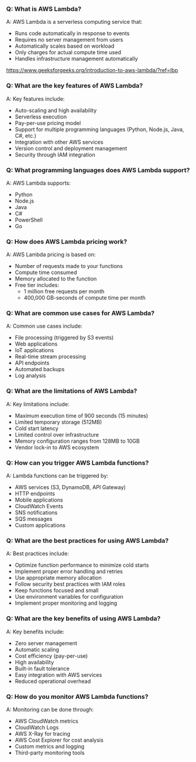 ### Q: What is AWS Lambda?
A: AWS Lambda is a serverless computing service that:
- Runs code automatically in response to events
- Requires no server management from users
- Automatically scales based on workload
- Only charges for actual compute time used
- Handles infrastructure management automatically

https://www.geeksforgeeks.org/introduction-to-aws-lambda/?ref=lbp

### Q: What are the key features of AWS Lambda?
A: Key features include:
- Auto-scaling and high availability
- Serverless execution
- Pay-per-use pricing model
- Support for multiple programming languages (Python, Node.js, Java, C#, etc.)
- Integration with other AWS services
- Version control and deployment management
- Security through IAM integration

### Q: What programming languages does AWS Lambda support?
A: AWS Lambda supports:
- Python
- Node.js
- Java
- C#
- PowerShell
- Go

### Q: How does AWS Lambda pricing work?
A: AWS Lambda pricing is based on:
- Number of requests made to your functions
- Compute time consumed
- Memory allocated to the function
- Free tier includes:
  - 1 million free requests per month
  - 400,000 GB-seconds of compute time per month

### Q: What are common use cases for AWS Lambda?
A: Common use cases include:
- File processing (triggered by S3 events)
- Web applications
- IoT applications
- Real-time stream processing
- API endpoints
- Automated backups
- Log analysis

### Q: What are the limitations of AWS Lambda?
A: Key limitations include:
- Maximum execution time of 900 seconds (15 minutes)
- Limited temporary storage (512MB)
- Cold start latency
- Limited control over infrastructure
- Memory configuration ranges from 128MB to 10GB
- Vendor lock-in to AWS ecosystem

### Q: How can you trigger AWS Lambda functions?
A: Lambda functions can be triggered by:
- AWS services (S3, DynamoDB, API Gateway)
- HTTP endpoints
- Mobile applications
- CloudWatch Events
- SNS notifications
- SQS messages
- Custom applications

### Q: What are the best practices for using AWS Lambda?
A: Best practices include:
- Optimize function performance to minimize cold starts
- Implement proper error handling and retries
- Use appropriate memory allocation
- Follow security best practices with IAM roles
- Keep functions focused and small
- Use environment variables for configuration
- Implement proper monitoring and logging

### Q: What are the key benefits of using AWS Lambda?
A: Key benefits include:
- Zero server management
- Automatic scaling
- Cost efficiency (pay-per-use)
- High availability
- Built-in fault tolerance
- Easy integration with AWS services
- Reduced operational overhead

### Q: How do you monitor AWS Lambda functions?
A: Monitoring can be done through:
- AWS CloudWatch metrics
- CloudWatch Logs
- AWS X-Ray for tracing
- AWS Cost Explorer for cost analysis
- Custom metrics and logging
- Third-party monitoring tools

